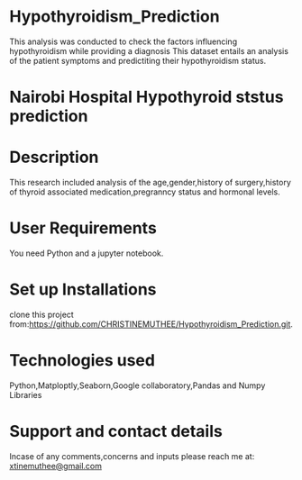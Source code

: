 # Hypothyroidism_Prediction
This analysis was conducted to check the factors influencing hypothyroidism while providing a diagnosis 
This dataset entails an analysis of the patient symptoms and predictiting their hypothyroidism status.
# Nairobi Hospital Hypothyroid ststus prediction
# Description
This research included analysis of the age,gender,history of surgery,history of thyroid associated medication,pregranncy status and hormonal levels.
# User Requirements
You need Python and a jupyter notebook.
# Set up Installations
clone this project from:https://github.com/CHRISTINEMUTHEE/Hypothyroidism_Prediction.git.
# Technologies used
Python,Matploptly,Seaborn,Google collaboratory,Pandas and Numpy Libraries
# Support and contact details
Incase of any comments,concerns and inputs please reach me at:
xtinemuthee@gmail.com 
